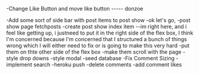 -Change Like Button and move like button ----- donzoe

-Add some sort of side bar with post items to post show
    -ok let's go,
    -post show page fetchposts
    -create post show index item
        --im right here, and i feel like getting up, i justneed to put it in the right side of the flex box, I think I'm concerned because I'm concerned that I structured a bunch of things wrong which I will either need to fix or is going to make this very hard
    -put them on thte other side of the flex box
    -make them scroll with the page
-style drop downs
-style modal
-seed database
-Fix Comment Sizing
-implement search
-heroku push
-delete comments
-add comment likes
